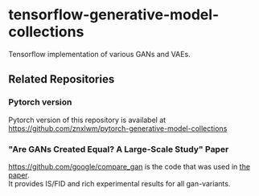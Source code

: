 # tensorflow-generative-model-collections
Tensorflow implementation of various GANs and VAEs.

## Related Repositories
### Pytorch version
Pytorch version of this repository is availabel at https://github.com/znxlwm/pytorch-generative-model-collections

### "Are GANs Created Equal? A Large-Scale Study" Paper 
https://github.com/google/compare_gan is the code that was used in [the paper](https://arxiv.org/abs/1711.10337).  
It provides IS/FID and rich experimental results for all gan-variants.  

